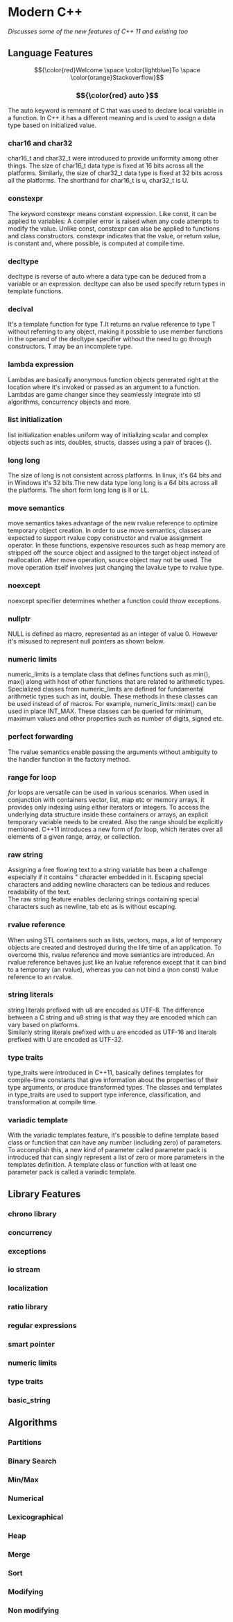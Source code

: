 # Modern C++ #
*Discusses some of the new features of C++ 11 and existing too*
## Language Features ##

$${\color{red}Welcome \space \color{lightblue}To \space \color{orange}Stackoverflow}$$

### $${\color{red} auto }$$
The auto keyword is remnant of C that was used to declare local variable in a function. In C++ it has a different meaning and is used to assign a data type based on initialized value. 

### char16 and char32
char16_t  and char32_t  were introduced to provide uniformity among other things. The size of char16_t data type is fixed at 16 bits across all the platforms.
Similarly, the size of char32_t data type is fixed at 32 bits across all the platforms. 
The shorthand for char16_t is u, char32_t is U.
### constexpr
The keyword constexpr means constant expression. Like const, it can be applied to variables: A compiler error is raised when any code attempts to modify the value. Unlike const, constexpr can also be applied to functions and class constructors. constexpr indicates that the value, or return value, is constant and, where possible, is computed at compile time.
### decltype
decltype is reverse of auto where a data type can be deduced from a variable or an expression. decltype can also be used specify return types in template functions.
### declval
It's a template function for type T.It returns an rvalue reference to type T without referring to any object, making it possible to use member functions in the operand of the decltype specifier without the need to go through constructors. T may be an incomplete type.
### lambda expression
Lambdas are basically anonymous function objects generated right at the location where it's invoked or passed as an argument to a function. Lambdas are game changer since they seamlessly integrate into stl algorithms, concurrency objects and more. 
### list initialization
list initialization enables uniform way of initializing scalar and complex objects such as ints, doubles, structs, classes using a pair of braces {}. 
### long long
The size of long is not consistent across platforms. In linux,  it's 64 bits and in Windows it's 32 bits.The new data type long long is a 64 bits across all the platforms. The short form long long is ll or LL.
### move semantics
move semantics takes advantage of  the new rvalue reference to optimize temporary object creation. In order to use move semantics, classes are expected to support rvalue copy constructor and rvalue assignment operator. In these functions, expensive resources such as heap memory are stripped off the source object and assigned to the target object instead of reallocation. After move operation, source object may not be used. 
The move operation itself involves just changing the lavalue type to rvalue type.
### noexcept
noexcept specifier determines whether a function could throw exceptions. 
### nullptr
NULL is defined as macro, represented as an integer of value 0. However it's misused to represent null pointers as shown below.
### numeric limits
numeric_limits is a template class that defines functions such as min(), max() along with host of other functions that are related to arithmetic types. Specialized classes from numeric_limits are defined for fundamental arithmetic types such as int, double. These methods in these classes can be used instead of  of macros. For example, numeric_limits<int>::max() can be used in place INT_MAX. These classes can be queried for minimum, maximum values and other properties such as number of digits, signed etc. 
### perfect forwarding
The rvalue semantics enable passing the arguments without ambiguity  to the handler function in the factory method.
### range for loop
*for* loops are versatile can be used in various scenarios. When used in conjunction with containers vector, list, map  etc or memory arrays, it provides only indexing using either iterators or integers. To access the underlying data structure inside these containers or arrays, an explicit temporary variable needs to be created. Also the range should be explicitly mentioned. C++11 introduces a new form of *for* loop, which iterates over all elements of a given range, array,
or collection. 
### raw string
Assigning a free flowing text to a string variable has been a challenge especially if it contains " character embedded in it. Escaping special characters  and adding newline characters can be tedious and reduces readability of the text.  
The raw string feature enables declaring strings containing special characters such as newline, tab etc as is without escaping.
### rvalue reference
When using STL containers such as lists, vectors, maps, a lot of temporary objects are created and destroyed during the life time of an application. 
To overcome this, rvalue reference and move semantics are introduced.
An rvalue reference behaves just like an lvalue reference except that it can bind to a temporary (an rvalue), whereas you can not bind a (non const) lvalue reference to an rvalue.
### string literals
string literals prefixed with u8 are encoded as UTF-8. The difference between a C string and u8 string is that way they are encoded which can vary based on platforms.  
Similarly string literals prefixed with u are encoded as UTF-16 and literals prefixed with U are encoded as UTF-32.
### type traits
type_traits were introduced in C++11, basically defines templates for compile-time constants that give information about the properties of their type arguments, or produce transformed types. The classes and templates in type_traits are used to support type inference, classification, and transformation at compile time.
### variadic template
With the variadic templates feature, it's possible to define template based class or function that can have any number (including zero) of parameters. 
To accomplish this, a new kind of parameter called parameter pack is introduced that can singly represent a list of zero or more parameters in the templates definition. A template class or function with at least one parameter pack is called a variadic template.
## Library Features ##

### chrono library

### concurrency
 
### exceptions
 
### io stream
 
### localization
 
### ratio library
 
### regular expressions
 
### smart pointer
 
### numeric limits
 
### type traits
 
### basic_string

## Algorithms

### Partitions

### Binary Search

### Min/Max

### Numerical

### Lexicographical

### Heap

### Merge

### Sort

### Modifying

### Non modifying




